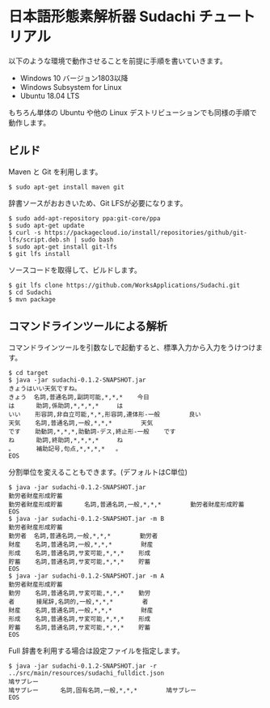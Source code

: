 # 日本語形態素解析器 Sudachi チュートリアル

以下のような環境で動作させることを前提に手順を書いていきます。

- Windows 10 バージョン1803以降
- Windows Subsystem for Linux
- Ubuntu 18.04 LTS

もちろん単体の Ubuntu や他の Linux デストリビューションでも同様の手順で動作します。


## ビルド

Maven と Git を利用します。

```
$ sudo apt-get install maven git
```

辞書ソースがおおきいため、Git LFSが必要になります。 

```
$ sudo add-apt-repository ppa:git-core/ppa
$ sudo apt-get update
$ curl -s https://packagecloud.io/install/repositories/github/git-lfs/script.deb.sh | sudo bash
$ sudo apt-get install git-lfs
$ git lfs install
```

ソースコードを取得して、ビルドします。 

```
$ git lfs clone https://github.com/WorksApplications/Sudachi.git
$ cd Sudachi
$ mvn package
```

## コマンドラインツールによる解析
コマンドラインツールを引数なしで起動すると、標準入力から入力をうけつけます。 

```
$ cd target
$ java -jar sudachi-0.1.2-SNAPSHOT.jar
きょうはいい天気ですね。
きょう  名詞,普通名詞,副詞可能,*,*,*    今日
は      助詞,係助詞,*,*,*,*     は
いい    形容詞,非自立可能,*,*,形容詞,連体形-一般        良い
天気    名詞,普通名詞,一般,*,*,*        天気
です    助動詞,*,*,*,助動詞-デス,終止形-一般    です
ね      助詞,終助詞,*,*,*,*     ね
。      補助記号,句点,*,*,*,*   。
EOS
```

分割単位を変えることもできます。(デフォルトはC単位) 

```
$ java -jar sudachi-0.1.2-SNAPSHOT.jar
勤労者財産形成貯蓄
勤労者財産形成貯蓄      名詞,普通名詞,一般,*,*,*        勤労者財産形成貯蓄
EOS
$ java -jar sudachi-0.1.2-SNAPSHOT.jar -m B
勤労者財産形成貯蓄
勤労者  名詞,普通名詞,一般,*,*,*        勤労者
財産    名詞,普通名詞,一般,*,*,*        財産
形成    名詞,普通名詞,サ変可能,*,*,*    形成
貯蓄    名詞,普通名詞,サ変可能,*,*,*    貯蓄
EOS
$ java -jar sudachi-0.1.2-SNAPSHOT.jar -m A
勤労者財産形成貯蓄
勤労    名詞,普通名詞,サ変可能,*,*,*    勤労
者      接尾辞,名詞的,一般,*,*,*        者
財産    名詞,普通名詞,一般,*,*,*        財産
形成    名詞,普通名詞,サ変可能,*,*,*    形成
貯蓄    名詞,普通名詞,サ変可能,*,*,*    貯蓄
EOS
```

Full 辞書を利用する場合は設定ファイルを指定します。 

```
$ java -jar sudachi-0.1.2-SNAPSHOT.jar -r ../src/main/resources/sudachi_fulldict.json
鳩サブレー
鳩サブレー      名詞,固有名詞,一般,*,*,*        鳩サブレー
EOS
```
